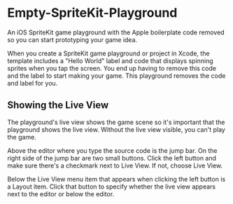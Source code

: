 # Empty-SpriteKit-Playground

An iOS SpriteKit game playground with the Apple boilerplate code removed so you can start prototyping your game idea.

When you create a SpriteKit game playground or project in Xcode, the template includes a "Hello World" label and code that displays spinning sprites when you tap the screen. You end up having to remove this code and the label to start making your game. This playground removes the code and label for you. 

## Showing the Live View

The playground's live view shows the game scene so it's important that the playground shows the live view. Without the live view visible, you can't play the game.

Above the editor where you type the source code is the jump bar. On the right side of the jump bar are two small buttons. Click the left button and make sure there's a checkmark next to Live View. If not, choose Live View.

Below the Live View menu item that appears when clicking the left button is a Layout item. Click that button to specify whether the live view appears next to the editor or below the editor.
